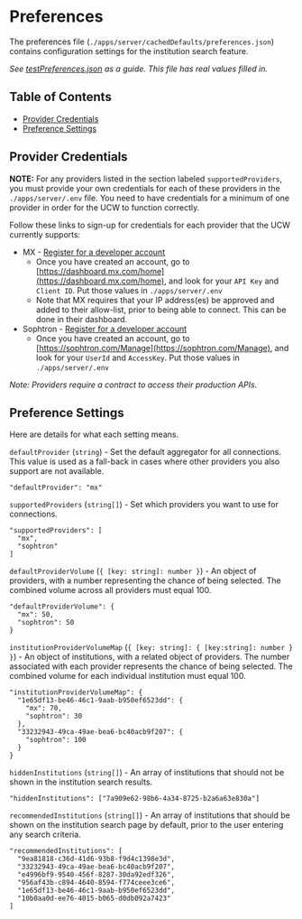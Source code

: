 # Preferences

The preferences file (`./apps/server/cachedDefaults/preferences.json`) contains configuration settings for the institution search feature.

_See [testPreferences.json](./apps/server/cachedDefaults/testData/testPreferences.json) as a guide. This file has real values filled in._

## Table of Contents

- [Provider Credentials](#provider-credentials)
- [Preference Settings](#preference-settings)

## Provider Credentials

**NOTE:** For any providers listed in the section labeled `supportedProviders`, you must provide your own credentials for each of these providers in the `./apps/server/.env` file. You need to have credentials for a minimum of one provider in order for the UCW to function correctly.

Follow these links to sign-up for credentials for each provider that the UCW currently supports:

- MX - [Register for a developer account](https://dashboard.mx.com/sign_up)
  - Once you have created an account, go to [https://dashboard.mx.com/home](https://dashboard.mx.com/home), and look for your `API Key` and `Client ID`. Put those values in `./apps/server/.env`
  - Note that MX requires that your IP address(es) be approved and added to their allow-list, prior to being able to connect. This can be done in their dashboard.
- Sophtron - [Register for a developer account](https://sophtron.com/Account/Register)
  - Once you have created an account, go to [https://sophtron.com/Manage](https://sophtron.com/Manage), and look for your `UserId` and `AccessKey`. Put those values in `./apps/server/.env`

_Note: Providers require a contract to access their production APIs._

## Preference Settings

Here are details for what each setting means.

`defaultProvider` (`string`) - Set the default aggregator for all connections. This value is used as a fall-back in cases where other providers you also support are not available.

```
"defaultProvider": "mx"
```

`supportedProviders` (`string[]`) - Set which providers you want to use for connections.

```
"supportedProviders": [
  "mx",
  "sophtron"
]
```

`defaultProviderVolume` (`{ [key: string]: number }`) - An object of providers, with a number representing the chance of being selected. The combined volume across all providers must equal 100.

```
"defaultProviderVolume": {
  "mx": 50,
  "sophtron": 50
}
```

`institutionProviderVolumeMap` (`{ [key: string]: { [key:string]: number } }`) - An object of institutions, with a related object of providers. The number associated with each provider represents the chance of being selected. The combined volume for each individual institution must equal 100.

```
"institutionProviderVolumeMap": {
  "1e65df13-be46-46c1-9aab-b950ef6523dd": {
    "mx": 70,
    "sophtron": 30
  },
  "33232943-49ca-49ae-bea6-bc40acb9f207": {
    "sophtron": 100
  }
}
```

`hiddenInstitutions` (`string[]`) - An array of institutions that should not be shown in the institution search results.

```
"hiddenInstitutions": ["7a909e62-98b6-4a34-8725-b2a6a63e830a"]
```

`recommendedInstitutions` (`string[]`) - An array of institutions that should be shown on the institution search page by default, prior to the user entering any search criteria.

```
"recommendedInstitutions": [
  "9ea81818-c36d-41d6-93b8-f9d4c1398e3d",
  "33232943-49ca-49ae-bea6-bc40acb9f207",
  "e4996bf9-9540-456f-8287-30da92edf326",
  "956af43b-c894-4640-8594-f774ceee3ce6",
  "1e65df13-be46-46c1-9aab-b950ef6523dd",
  "10b0aa0d-ee76-4015-b065-d0db092a7423"
]
```
